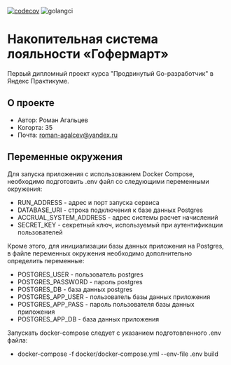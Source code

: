 [![codecov](https://codecov.io/gh/RomanAgaltsev/ya_gophermart/graph/badge.svg?token=QCM8F0QPAZ)](https://codecov.io/gh/RomanAgaltsev/ya_gophermart)
![golangci](https://github.com/RomanAgaltsev/ya_gophermart/actions/workflows/golangci-lint.yml/badge.svg)

# Накопительная система лояльности «Гофермарт»

Первый дипломный проект курса "Продвинутый Go-разработчик" в Яндекс Практикуме.

## О проекте

* Автор: Роман Агальцев
* Когорта: 35
* Почта: roman-agalcev@yandex.ru

## Переменные окружения

Для запуска приложения с использованием Docker Compose, необходимо подготовить .env файл со следующими переменными
окружения:

* RUN_ADDRESS - адрес и порт запуска сервиса
* DATABASE_URI - строка подключения к базе данных Postgres
* ACCRUAL_SYSTEM_ADDRESS - адрес системы расчет начислений
* SECRET_KEY - секретный ключ, используемый при аутентификации пользователей

Кроме этого, для инициализации базы данных приложения на Postgres, в файле переменных окружения необходимо дополнительно
определить переменные:

* POSTGRES_USER - пользователь postgres
* POSTGRES_PASSWORD - пароль postgres
* POSTGRES_DB - база данных postgres
* POSTGRES_APP_USER - пользователь базы данных приложения
* POSTGRES_APP_PASS - пароль пользователя базы данных приложения
* POSTGRES_APP_DB - база данных приложения

Запускать docker-compose следует с указанием подготовленного .env файла:

* docker-compose -f docker/docker-compose.yml --env-file .env build